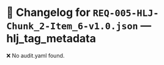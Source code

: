# 📝 Changelog for `REQ-005-HLJ-Chunk_2-Item_6-v1.0.json` — **hlj_tag_metadata**

❌ No audit.yaml found.
